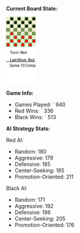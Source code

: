 
**Current Board State:**  
<!-- START_GIF -->
![Checkers Game](./checkers_game.gif)
<!-- END_GIF -->

**Game Info:**  
- Games Played: `<!-- GAMES_PLAYED --> 940
- Red Wins: `<!-- RED_WINS --> 336
- Black Wins: `<!-- BLACK_WINS --> 513

<!-- AI_STATS -->
**AI Strategy Stats:**

Red AI:
- Random: 180
- Aggressive: 179
- Defensive: 185
- Center-Seeking: 185
- Promotion-Oriented: 211

Black AI:
- Random: 171
- Aggressive: 192
- Defensive: 196
- Center-Seeking: 205
- Promotion-Oriented: 176
